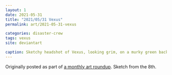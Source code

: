 ```yaml
---
layout: 1
date: 2021-05-31
title: "2021/05/31 Vexus"
permalink: art/2021-05-31-vexus

categories: disaster-crew
tags: vexus
site: deviantart

caption: Sketchy headshot of Vexus, looking grim, on a murky green backdrop. His hourglass necklace is showing.
---
```

Originally posted as part of [a monthly art roundup](https://www.deviantart.com/a-flyleaf/art/roundup-05-2021-focus-pingpong-month-881268597). Sketch from the 8th.